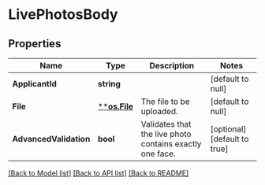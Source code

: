 # LivePhotosBody

## Properties
Name | Type | Description | Notes
------------ | ------------- | ------------- | -------------
**ApplicantId** | **string** |  | [default to null]
**File** | [****os.File**](*os.File.md) | The file to be uploaded. | [default to null]
**AdvancedValidation** | **bool** | Validates that the live photo contains exactly one face. | [optional] [default to true]

[[Back to Model list]](../README.md#documentation-for-models) [[Back to API list]](../README.md#documentation-for-api-endpoints) [[Back to README]](../README.md)

